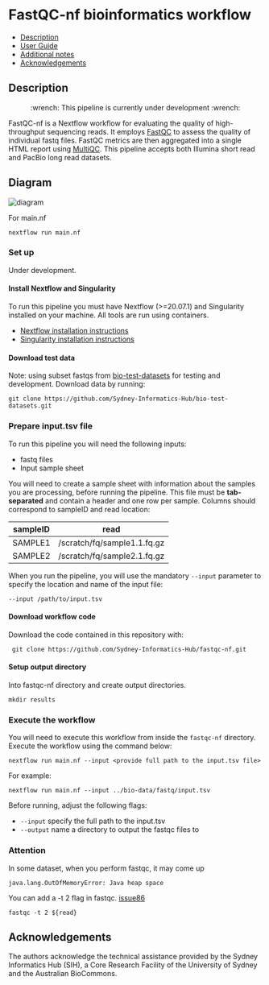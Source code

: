 # FastQC-nf bioinformatics workflow

 - [Description](#description)
 - [User Guide](#user-guide)
 - [Additional notes](#additional-notes)
 - [Acknowledgements](#acknowledgements)

## Description

<p align="center">
:wrench: This pipeline is currently under development :wrench:
</p>

FastQC-nf is a Nextflow workflow for evaluating the quality of high-throughput sequencing reads. It employs [FastQC](https://www.bioinformatics.babraham.ac.uk/projects/fastqc/) to assess the quality of individual fastq files. FastQC metrics are then aggregated into a single HTML report using [MultiQC](https://multiqc.info/). This pipeline accepts both Illumina short read and PacBio long read datasets. 

## Diagram 
![diagram](fastqcnf_wf.bmp)

For main.nf
```
nextflow run main.nf 
```

### Set up 

Under development.

#### Install Nextflow and Singularity

To run this pipeline you must have Nextflow (>=20.07.1) and Singularity installed on your machine. All tools are run using containers. 

* [Nextflow installation instructions](https://www.nextflow.io/docs/latest/getstarted.html)
* [Singularity installation instructions](https://docs.sylabs.io/guides/3.0/user-guide/installation.html)

#### Download test data 

Note: using subset fastqs from [bio-test-datasets](https://github.com/Sydney-Informatics-Hub/bio-test-datasets/tree/main#bio-test-datasets) for testing and development. Download data by running: 

```
git clone https://github.com/Sydney-Informatics-Hub/bio-test-datasets.git
```

### Prepare input.tsv file 

To run this pipeline you will need the following inputs:

* fastq files
* Input sample sheet

You will need to create a sample sheet with information about the samples you are processing, before running the pipeline. 
This file must be **tab-separated** and contain a header and one row per sample. Columns should correspond to sampleID and read location:

|sampleID|read                       |
|--------|---------------------------|
|SAMPLE1 |/scratch/fq/sample1.1.fq.gz|
|SAMPLE2 |/scratch/fq/sample2.1.fq.gz|

When you run the pipeline, you will use the mandatory `--input` parameter to specify the location and name of the input file:

```
--input /path/to/input.tsv
```

#### Download workflow code 

Download the code contained in this repository with:

```
 git clone https://github.com/Sydney-Informatics-Hub/fastqc-nf.git
```

#### Setup output directory

Into fastqc-nf directory and create output directories. 

```
mkdir results
```


### Execute the workflow 

You will need to execute this workflow from inside the `fastqc-nf` directory. Execute the workflow using the command below: 

```
nextflow run main.nf --input <provide full path to the input.tsv file>
```

For example: 

```
nextflow run main.nf --input ../bio-data/fastq/input.tsv 
```

Before running, adjust the following flags:
* `--input` specify the full path to the input.tsv
* `--output` name a directory to output the fastqc files to

### Attention

In some dataset, when you perform fastqc, it may come up 
```
java.lang.OutOfMemoryError: Java heap space
```
You can add a -t 2 flag in fastqc. [issue86](https://github.com/s-andrews/FastQC/issues/86)
```
fastqc -t 2 ${read}
```

## Acknowledgements

The authors acknowledge the technical assistance provided by the Sydney Informatics Hub (SIH), a Core Research Facility of the University of Sydney and the Australian BioCommons.
